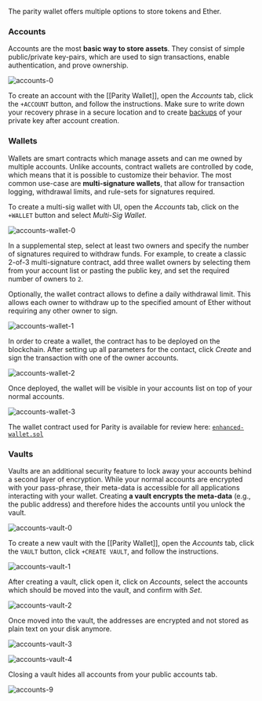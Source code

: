 The parity wallet offers multiple options to store tokens and Ether.

### Accounts

Accounts are the most **basic way to store assets**. They consist of simple public/private key-pairs, which are used to sign transactions, enable authentication, and prove ownership.

![accounts-0](images/accounts-0.png)

To create an account with the [[Parity Wallet]], open the _Accounts_ tab, click the `+ACCOUNT` button, and follow the instructions. Make sure to write down your recovery phrase in a secure location and to create [backups](Backing-up-&-Restoring) of your private key after account creation.

### Wallets

Wallets are smart contracts which manage assets and can me owned by multiple accounts. Unlike accounts, contract wallets are controlled by code, which means that it is possible to customize their behavior. The most common use-case are **multi-signature wallets**, that allow for transaction logging, withdrawal limits, and rule-sets for signatures required.

To create a multi-sig wallet with UI, open the _Accounts_ tab, click on the `+WALLET` button and select _Multi-Sig Wallet_.

![accounts-wallet-0](images/accounts-wallet-0.png)

In a supplemental step, select at least two owners and specify the number of signatures required to withdraw funds. For example, to create a classic 2-of-3 multi-signature contract, add three wallet owners by selecting them from your account list or pasting the public key, and set the required number of owners to `2`.

Optionally, the wallet contract allows to define a daily withdrawal limit. This allows each owner to withdraw up to the specified amount of Ether without requiring any other owner to sign.

![accounts-wallet-1](images/accounts-wallet-1.png)

In order to create a wallet, the contract has to be deployed on the blockchain. After setting up all parameters for the contact, click _Create_ and sign the transaction with one of the owner accounts.

![accounts-wallet-2](images/accounts-wallet-2.png)

Once deployed, the wallet will be visible in your accounts list on top of your normal accounts.

![accounts-wallet-3](images/accounts-wallet-3.png)

The wallet contract used for Parity is available for review here: [`enhanced-wallet.sol`](https://github.com/paritytech/parity/blob/master/js/src/contracts/snippets/enhanced-wallet.sol)

### Vaults

Vaults are an additional security feature to lock away your accounts behind a second layer of encryption. While your normal accounts are encrypted with your pass-phrase, their meta-data is accessible for all applications interacting with your wallet. Creating **a vault encrypts the meta-data** (e.g., the public address) and therefore hides the accounts until you unlock the vault.

![accounts-vault-0](images/accounts-vault-0.png)

To create a new vault with the [[Parity Wallet]], open the _Accounts_ tab, click the `VAULT` button, click `+CREATE VAULT`, and follow the instructions.

![accounts-vault-1](images/accounts-vault-1.png)

After creating a vault, click open it, click on _Accounts_, select the accounts which should be moved into the vault, and confirm with _Set_.

![accounts-vault-2](images/accounts-vault-2.png)

Once moved into the vault, the addresses are encrypted and not stored as plain text on your disk anymore.

![accounts-vault-3](images/accounts-vault-3.png)

![accounts-vault-4](images/accounts-vault-4.png)

Closing a vault hides all accounts from your public accounts tab.

![accounts-9](images/accounts-9.png)
